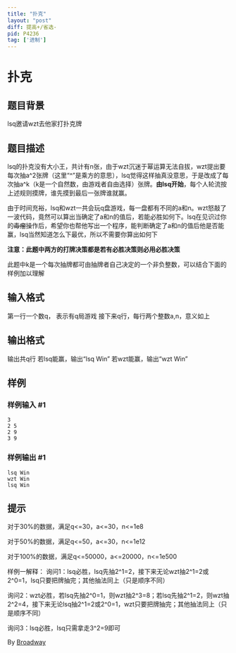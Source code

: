 ```yaml
---
title: "扑克"
layout: "post"
diff: 提高+/省选-
pid: P4236
tag: ['进制']
---
```

# 扑克
## 题目背景

lsq邀请wzt去他家打扑克牌
## 题目描述

lsq的扑克没有大小王，共计有n张，由于wzt沉迷于幂运算无法自拔，wzt提出要每次抽a^2张牌（这里“^”是乘方的意思），lsq觉得这样抽真没意思，于是改成了每次抽a^k（k是一个自然数，由游戏者自由选择）张牌。**由lsq开始**，每个人轮流按上述规则摸牌，谁先摸到最后一张牌谁就赢。

由于时间充裕，lsq和wzt一共会玩q盘游戏，每一盘都有不同的a和n。wzt怒敲了一波代码，竟然可以算出当确定了a和n的值后，若能必胜如何下。lsq在见识过你的~~毒瘤~~操作后，希望你也帮他写出一个程序，能判断确定了a和n的值后他是否能赢，lsq当然知道怎么下最优，所以不需要你算出如何下 

**注意：此题中两方的打牌决策都是若有必胜决策则必用必胜决策**

此题中k是一个每次抽牌都可由抽牌者自己决定的一个非负整数，可以结合下面的样例加以理解
## 输入格式

第一行一个数q， 表示有q局游戏
接下来q行，每行两个整数a,n，意义如上
## 输出格式

输出共q行
若lsq能赢，输出“lsq Win”
若wzt能赢，输出“wzt Win”
## 样例

### 样例输入 #1
```
3
2 5
2 9
3 9
```
### 样例输出 #1
```
lsq Win
wzt Win
lsq Win
```
## 提示

对于30%的数据，满足q<=30，a<=30，n<=1e8

对于50%的数据，满足q<=50，a<=30，n<=1e12

对于100%的数据，满足q<=50000，a<=20000，n<=1e500

样例一解释：
询问1：lsq必胜，lsq先抽2^1=2，接下来无论wzt抽2^1=2或2^0=1，lsq只要把牌抽完；其他抽法同上（只是顺序不同）

询问2：wzt必胜，若lsq先抽2^0=1，则wzt抽2^3=8；若lsq先抽2^1=2，则wzt抽2^2=4，接下来无论lsq抽2^1=2或2^0=1，wzt只要把牌抽完；其他抽法同上（只是顺序不同）

询问3：lsq必胜，lsq只需拿走3^2=9即可

By [Broadway](https://www.luogu.org/space/show?uid=33509)
